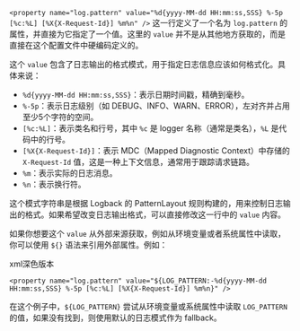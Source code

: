 `<property name="log.pattern" value="%d{yyyy-MM-dd HH:mm:ss,SSS} %-5p [%c:%L] [%X{X-Request-Id}] %m%n" />` 
这一行定义了一个名为 `log.pattern` 的属性，并直接为它指定了一个值。这里的 `value` 并不是从其他地方获取的，而是直接在这个配置文件中硬编码定义的。

这个 `value` 包含了日志输出的格式模式，用于指定日志信息应该如何格式化。具体来说：

- `%d{yyyy-MM-dd HH:mm:ss,SSS}`：表示日期时间戳，精确到毫秒。
- `%-5p`：表示日志级别（如 DEBUG、INFO、WARN、ERROR），左对齐并占用至少5个字符的空间。
- `[%c:%L]`：表示类名和行号，其中 `%c` 是 logger 名称（通常是类名），`%L` 是代码中的行号。
- `[%X{X-Request-Id}]`：表示 MDC（Mapped Diagnostic Context）中存储的 `X-Request-Id` 值，这是一种上下文信息，通常用于跟踪请求链路。
- `%m`：表示实际的日志消息。
- `%n`：表示换行符。

这个模式字符串是根据 Logback 的 PatternLayout 规则构建的，用来控制日志输出的格式。如果希望改变日志输出格式，可以直接修改这一行中的 `value` 内容。

如果你想要这个 `value` 从外部来源获取，例如从环境变量或者系统属性中读取，你可以使用 `${}` 语法来引用外部属性。例如：

xml深色版本

```
<property name="log.pattern" value="${LOG_PATTERN:-%d{yyyy-MM-dd HH:mm:ss,SSS} %-5p [%c:%L] [%X{X-Request-Id}] %m%n}" />
```

在这个例子中，`${LOG_PATTERN}` 尝试从环境变量或系统属性中读取 `LOG_PATTERN` 的值，如果没有找到，则使用默认的日志模式作为 fallback。